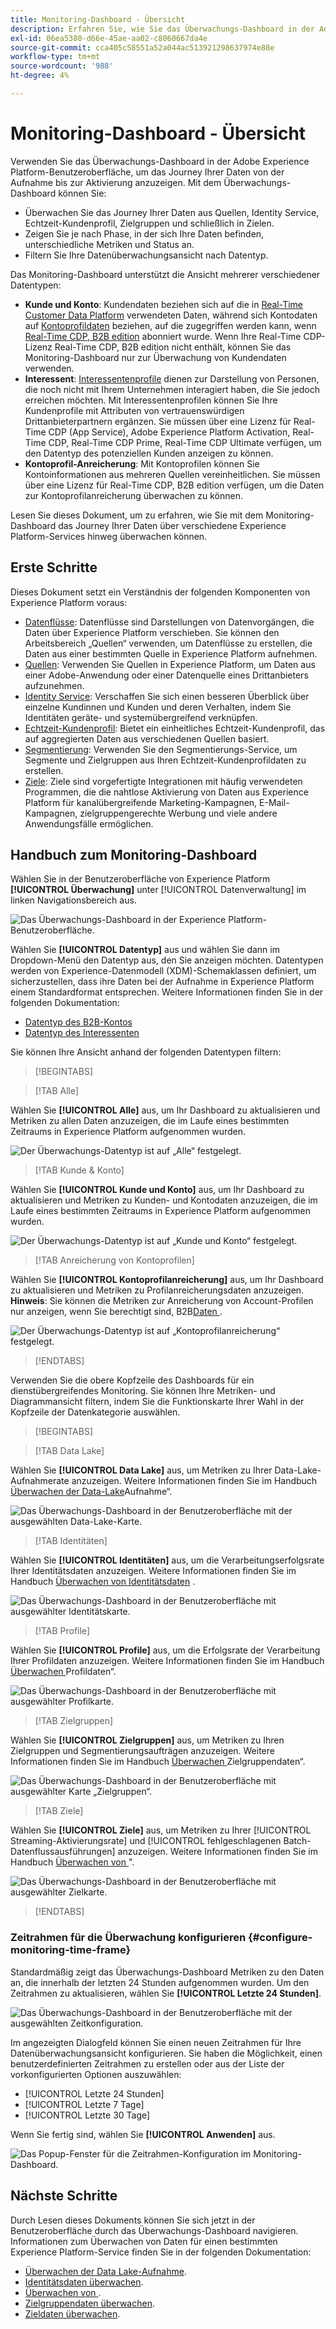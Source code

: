 ```yaml
---
title: Monitoring-Dashboard - Übersicht
description: Erfahren Sie, wie Sie das Überwachungs-Dashboard in der Adobe Experience Platform-Benutzeroberfläche verwenden
exl-id: 06ea5380-d66e-45ae-aa02-c8060667da4e
source-git-commit: cca405c58551a52a044ac513921298637974e88e
workflow-type: tm+mt
source-wordcount: '988'
ht-degree: 4%

---
```


# Monitoring-Dashboard - Übersicht

Verwenden Sie das Überwachungs-Dashboard in der Adobe Experience Platform-Benutzeroberfläche, um das Journey Ihrer Daten von der Aufnahme bis zur Aktivierung anzuzeigen. Mit dem Überwachungs-Dashboard können Sie:

* Überwachen Sie das Journey Ihrer Daten aus Quellen, Identity Service, Echtzeit-Kundenprofil, Zielgruppen und schließlich in Zielen.
* Zeigen Sie je nach Phase, in der sich Ihre Daten befinden, unterschiedliche Metriken und Status an.
* Filtern Sie Ihre Datenüberwachungsansicht nach Datentyp.

Das Monitoring-Dashboard unterstützt die Ansicht mehrerer verschiedener Datentypen:

* **Kunde und Konto**: Kundendaten beziehen sich auf die in [Real-Time Customer Data Platform](../../rtcdp/home.md) verwendeten Daten, während sich Kontodaten auf [Kontoprofildaten](../../rtcdp/accounts/account-profile-overview.md) beziehen, auf die zugegriffen werden kann, wenn [Real-Time CDP, B2B edition](../../rtcdp/b2b-overview.md) abonniert wurde. Wenn Ihre Real-Time CDP-Lizenz Real-Time CDP, B2B edition nicht enthält, können Sie das Monitoring-Dashboard nur zur Überwachung von Kundendaten verwenden.
* **Interessent**: [Interessentenprofile](../../profile/ui/prospect-profile.md) dienen zur Darstellung von Personen, die noch nicht mit Ihrem Unternehmen interagiert haben, die Sie jedoch erreichen möchten. Mit Interessentenprofilen können Sie Ihre Kundenprofile mit Attributen von vertrauenswürdigen Drittanbieterpartnern ergänzen. Sie müssen über eine Lizenz für Real-Time CDP (App Service), Adobe Experience Platform Activation, Real-Time CDP, Real-Time CDP Prime, Real-Time CDP Ultimate verfügen, um den Datentyp des potenziellen Kunden anzeigen zu können.
* **Kontoprofil-Anreicherung**: Mit Kontoprofilen können Sie Kontoinformationen aus mehreren Quellen vereinheitlichen. Sie müssen über eine Lizenz für Real-Time CDP, B2B edition verfügen, um die Daten zur Kontoprofilanreicherung überwachen zu können.

Lesen Sie dieses Dokument, um zu erfahren, wie Sie mit dem Monitoring-Dashboard das Journey Ihrer Daten über verschiedene Experience Platform-Services hinweg überwachen können.

## Erste Schritte

Dieses Dokument setzt ein Verständnis der folgenden Komponenten von Experience Platform voraus:

* [Datenflüsse](../home.md): Datenflüsse sind Darstellungen von Datenvorgängen, die Daten über Experience Platform verschieben. Sie können den Arbeitsbereich „Quellen“ verwenden, um Datenflüsse zu erstellen, die Daten aus einer bestimmten Quelle in Experience Platform aufnehmen.
* [Quellen](../../sources/home.md): Verwenden Sie Quellen in Experience Platform, um Daten aus einer Adobe-Anwendung oder einer Datenquelle eines Drittanbieters aufzunehmen.
* [Identity Service](../../identity-service/home.md): Verschaffen Sie sich einen besseren Überblick über einzelne Kundinnen und Kunden und deren Verhalten, indem Sie Identitäten geräte- und systemübergreifend verknüpfen.
* [Echtzeit-Kundenprofil](../../profile/home.md): Bietet ein einheitliches Echtzeit-Kundenprofil, das auf aggregierten Daten aus verschiedenen Quellen basiert.
* [Segmentierung](../../segmentation/home.md): Verwenden Sie den Segmentierungs-Service, um Segmente und Zielgruppen aus Ihren Echtzeit-Kundenprofildaten zu erstellen.
* [Ziele](../../destinations/home.md): Ziele sind vorgefertigte Integrationen mit häufig verwendeten Programmen, die die nahtlose Aktivierung von Daten aus Experience Platform für kanalübergreifende Marketing-Kampagnen, E-Mail-Kampagnen, zielgruppengerechte Werbung und viele andere Anwendungsfälle ermöglichen.

## Handbuch zum Monitoring-Dashboard

Wählen Sie in der Benutzeroberfläche von Experience Platform **[!UICONTROL Überwachung]** unter [!UICONTROL Datenverwaltung] im linken Navigationsbereich aus.

![Das Überwachungs-Dashboard in der Experience Platform-Benutzeroberfläche.](../assets/ui/monitor-overview/monitoring.png)

Wählen Sie **[!UICONTROL Datentyp]** aus und wählen Sie dann im Dropdown-Menü den Datentyp aus, den Sie anzeigen möchten. Datentypen werden von Experience-Datenmodell (XDM)-Schemaklassen definiert, um sicherzustellen, dass ihre Daten bei der Aufnahme in Experience Platform einem Standardformat entsprechen. Weitere Informationen finden Sie in der folgenden Dokumentation:

* [Datentyp des B2B-Kontos](../../rtcdp/b2b-tutorial.md)
* [Datentyp des Interessenten](../../rtcdp/partner-data/prospecting.md)

Sie können Ihre Ansicht anhand der folgenden Datentypen filtern:

>[!BEGINTABS]

>[!TAB Alle]

Wählen Sie **[!UICONTROL Alle]** aus, um Ihr Dashboard zu aktualisieren und Metriken zu allen Daten anzuzeigen, die im Laufe eines bestimmten Zeitraums in Experience Platform aufgenommen wurden.

![Der Überwachungs-Datentyp ist auf „Alle“ festgelegt.](../assets/ui/monitor-overview/all.png)

>[!TAB Kunde &amp; Konto]

Wählen Sie **[!UICONTROL Kunde und Konto]** aus, um Ihr Dashboard zu aktualisieren und Metriken zu Kunden- und Kontodaten anzuzeigen, die im Laufe eines bestimmten Zeitraums in Experience Platform aufgenommen wurden.

![Der Überwachungs-Datentyp ist auf „Kunde und Konto“ festgelegt.](../assets/ui/monitor-overview/customer-account.png)

>[!TAB Anreicherung von Kontoprofilen]

Wählen Sie **[!UICONTROL Kontoprofilanreicherung]** aus, um Ihr Dashboard zu aktualisieren und Metriken zu Profilanreicherungsdaten anzuzeigen. **Hinweis**: Sie können die Metriken zur Anreicherung von Account-Profilen nur anzeigen, wenn Sie berechtigt sind, B2B[Daten ](../../rtcdp/b2b-tutorial.md).

![Der Überwachungs-Datentyp ist auf „Kontoprofilanreicherung“ festgelegt.](../assets/ui/monitor-overview/account-profile-enrichment.png)

>[!ENDTABS]

Verwenden Sie die obere Kopfzeile des Dashboards für ein dienstübergreifendes Monitoring. Sie können Ihre Metriken- und Diagrammansicht filtern, indem Sie die Funktionskarte Ihrer Wahl in der Kopfzeile der Datenkategorie auswählen.

>[!BEGINTABS]

>[!TAB Data Lake]

Wählen Sie **[!UICONTROL Data Lake]** aus, um Metriken zu Ihrer Data-Lake-Aufnahmerate anzuzeigen. Weitere Informationen finden Sie im Handbuch [Überwachen der Data-Lake](monitor-sources.md)Aufnahme“.

![Das Überwachungs-Dashboard in der Benutzeroberfläche mit der ausgewählten Data-Lake-Karte.](../assets/ui/monitor-overview/data-lake.png)

>[!TAB Identitäten]

Wählen Sie **[!UICONTROL Identitäten]** aus, um die Verarbeitungserfolgsrate Ihrer Identitätsdaten anzuzeigen. Weitere Informationen finden Sie im Handbuch [Überwachen von Identitätsdaten](monitor-identities.md) .

![Das Überwachungs-Dashboard in der Benutzeroberfläche mit ausgewählter Identitätskarte.](../assets/ui/monitor-overview/identities.png)

>[!TAB Profile]

Wählen Sie **[!UICONTROL Profile]** aus, um die Erfolgsrate der Verarbeitung Ihrer Profildaten anzuzeigen. Weitere Informationen finden Sie im Handbuch [Überwachen ](monitor-profiles.md) Profildaten“.

![Das Überwachungs-Dashboard in der Benutzeroberfläche mit ausgewählter Profilkarte.](../assets/ui/monitor-overview/profiles.png)

>[!TAB Zielgruppen]

Wählen Sie **[!UICONTROL Zielgruppen]** aus, um Metriken zu Ihren Zielgruppen und Segmentierungsaufträgen anzuzeigen. Weitere Informationen finden Sie im Handbuch [Überwachen ](monitor-audiences.md) Zielgruppendaten“.

![Das Überwachungs-Dashboard in der Benutzeroberfläche mit ausgewählter Karte „Zielgruppen“.](../assets/ui/monitor-overview/audiences.png)

>[!TAB Ziele]

Wählen Sie **[!UICONTROL Ziele]** aus, um Metriken zu Ihrer [!UICONTROL Streaming-Aktivierungsrate] und [!UICONTROL fehlgeschlagenen Batch-Datenflussausführungen] anzuzeigen. Weitere Informationen finden Sie im Handbuch [Überwachen von ](monitor-destinations.md)&quot;.

![Das Überwachungs-Dashboard in der Benutzeroberfläche mit ausgewählter Zielkarte.](../assets/ui/monitor-overview/destinations.png)

>[!ENDTABS]

### Zeitrahmen für die Überwachung konfigurieren {#configure-monitoring-time-frame}

Standardmäßig zeigt das Überwachungs-Dashboard Metriken zu den Daten an, die innerhalb der letzten 24 Stunden aufgenommen wurden. Um den Zeitrahmen zu aktualisieren, wählen Sie **[!UICONTROL Letzte 24 Stunden]**.

![Das Überwachungs-Dashboard in der Benutzeroberfläche mit der ausgewählten Zeitkonfiguration.](../assets/ui/monitor-overview/select-time.png)

Im angezeigten Dialogfeld können Sie einen neuen Zeitrahmen für Ihre Datenüberwachungsansicht konfigurieren. Sie haben die Möglichkeit, einen benutzerdefinierten Zeitrahmen zu erstellen oder aus der Liste der vorkonfigurierten Optionen auszuwählen:

* [!UICONTROL Letzte 24 Stunden]
* [!UICONTROL Letzte 7 Tage]
* [!UICONTROL Letzte 30 Tage]

Wenn Sie fertig sind, wählen Sie **[!UICONTROL Anwenden]** aus.

![Das Popup-Fenster für die Zeitrahmen-Konfiguration im Monitoring-Dashboard.](../assets/ui/monitor-overview/update-time.png)

## Nächste Schritte

Durch Lesen dieses Dokuments können Sie sich jetzt in der Benutzeroberfläche durch das Überwachungs-Dashboard navigieren. Informationen zum Überwachen von Daten für einen bestimmten Experience Platform-Service finden Sie in der folgenden Dokumentation:

* [Überwachen der Data Lake-Aufnahme](monitor-sources.md).
* [Identitätsdaten überwachen](monitor-identities.md).
* [Überwachen von ](monitor-profiles.md).
* [Zielgruppendaten überwachen](monitor-audiences.md).
* [Zieldaten überwachen](monitor-destinations.md).

<!-- >[!TAB Prospect]

Select **[!UICONTROL Prospect]** to update your dashboard and display metrics on prospecting data that has been ingested to Experience Platform over the course of a given period. **Note**: You can only view prospect data type activities if you are [entitled to prospect data](../../rtcdp/partner-data/prospecting.md). -->